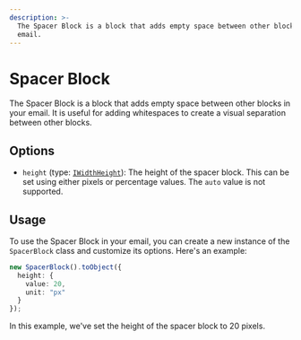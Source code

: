 ```yaml
---
description: >-
  The Spacer Block is a block that adds empty space between other blocks in your
  email.
---
```


# Spacer Block

The Spacer Block is a block that adds empty space between other blocks in your email. It is useful for adding whitespaces to create a visual separation between other blocks.

## Options

* `height` (type: [`IWidthHeight`](../../interfaces.md#iwidthheight)): The height of the spacer block. This can be set using either pixels or percentage values. The `auto` value is not supported.

## Usage

To use the Spacer Block in your email, you can create a new instance of the `SpacerBlock` class and customize its options. Here's an example:

```typescript
new SpacerBlock().toObject({
  height: {
    value: 20,
    unit: "px"
  }
});
```

In this example, we've set the height of the spacer block to 20 pixels.
